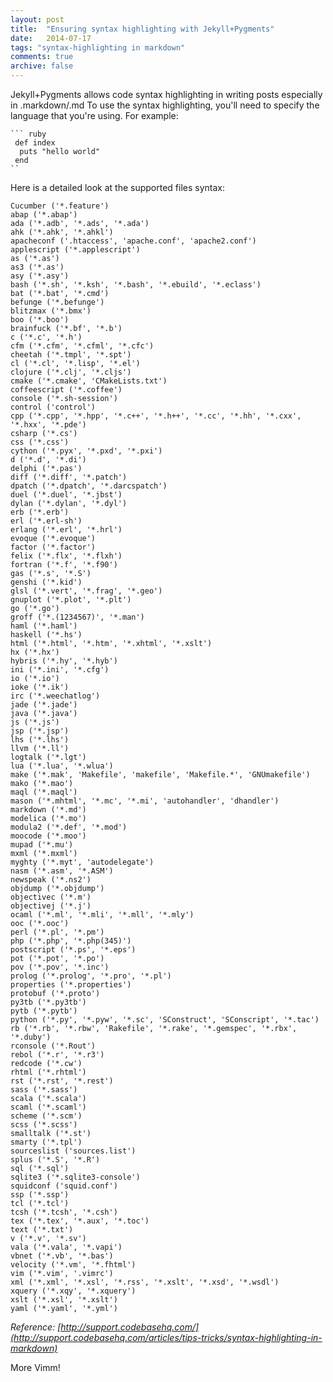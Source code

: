 ```yaml
---
layout: post
title:  "Ensuring syntax highlighting with Jekyll+Pygments"
date:   2014-07-17
tags: "syntax-highlighting in markdown"
comments: true
archive: false
---
```


Jekyll+Pygments allows code syntax highlighting in writing posts especially in .markdown/.md
To use the syntax highlighting, you'll need to specify the language that you're using. For example:

```
``` ruby
 def index
  puts "hello world"
 end
``

```
Here is a detailed look at the supported files syntax:

``` text
Cucumber ('*.feature')
abap ('*.abap')
ada ('*.adb', '*.ads', '*.ada')
ahk ('*.ahk', '*.ahkl')
apacheconf ('.htaccess', 'apache.conf', 'apache2.conf')
applescript ('*.applescript')
as ('*.as')
as3 ('*.as')
asy ('*.asy')
bash ('*.sh', '*.ksh', '*.bash', '*.ebuild', '*.eclass')
bat ('*.bat', '*.cmd')
befunge ('*.befunge')
blitzmax ('*.bmx')
boo ('*.boo')
brainfuck ('*.bf', '*.b')
c ('*.c', '*.h')
cfm ('*.cfm', '*.cfml', '*.cfc')
cheetah ('*.tmpl', '*.spt')
cl ('*.cl', '*.lisp', '*.el')
clojure ('*.clj', '*.cljs')
cmake ('*.cmake', 'CMakeLists.txt')
coffeescript ('*.coffee')
console ('*.sh-session')
control ('control')
cpp ('*.cpp', '*.hpp', '*.c++', '*.h++', '*.cc', '*.hh', '*.cxx', '*.hxx', '*.pde')
csharp ('*.cs')
css ('*.css')
cython ('*.pyx', '*.pxd', '*.pxi')
d ('*.d', '*.di')
delphi ('*.pas')
diff ('*.diff', '*.patch')
dpatch ('*.dpatch', '*.darcspatch')
duel ('*.duel', '*.jbst')
dylan ('*.dylan', '*.dyl')
erb ('*.erb')
erl ('*.erl-sh')
erlang ('*.erl', '*.hrl')
evoque ('*.evoque')
factor ('*.factor')
felix ('*.flx', '*.flxh')
fortran ('*.f', '*.f90')
gas ('*.s', '*.S')
genshi ('*.kid')
glsl ('*.vert', '*.frag', '*.geo')
gnuplot ('*.plot', '*.plt')
go ('*.go')
groff ('*.(1234567)', '*.man')
haml ('*.haml')
haskell ('*.hs')
html ('*.html', '*.htm', '*.xhtml', '*.xslt')
hx ('*.hx')
hybris ('*.hy', '*.hyb')
ini ('*.ini', '*.cfg')
io ('*.io')
ioke ('*.ik')
irc ('*.weechatlog')
jade ('*.jade')
java ('*.java')
js ('*.js')
jsp ('*.jsp')
lhs ('*.lhs')
llvm ('*.ll')
logtalk ('*.lgt')
lua ('*.lua', '*.wlua')
make ('*.mak', 'Makefile', 'makefile', 'Makefile.*', 'GNUmakefile')
mako ('*.mao')
maql ('*.maql')
mason ('*.mhtml', '*.mc', '*.mi', 'autohandler', 'dhandler')
markdown ('*.md')
modelica ('*.mo')
modula2 ('*.def', '*.mod')
moocode ('*.moo')
mupad ('*.mu')
mxml ('*.mxml')
myghty ('*.myt', 'autodelegate')
nasm ('*.asm', '*.ASM')
newspeak ('*.ns2')
objdump ('*.objdump')
objectivec ('*.m')
objectivej ('*.j')
ocaml ('*.ml', '*.mli', '*.mll', '*.mly')
ooc ('*.ooc')
perl ('*.pl', '*.pm')
php ('*.php', '*.php(345)')
postscript ('*.ps', '*.eps')
pot ('*.pot', '*.po')
pov ('*.pov', '*.inc')
prolog ('*.prolog', '*.pro', '*.pl')
properties ('*.properties')
protobuf ('*.proto')
py3tb ('*.py3tb')
pytb ('*.pytb')
python ('*.py', '*.pyw', '*.sc', 'SConstruct', 'SConscript', '*.tac')
rb ('*.rb', '*.rbw', 'Rakefile', '*.rake', '*.gemspec', '*.rbx', '*.duby')
rconsole ('*.Rout')
rebol ('*.r', '*.r3')
redcode ('*.cw')
rhtml ('*.rhtml')
rst ('*.rst', '*.rest')
sass ('*.sass')
scala ('*.scala')
scaml ('*.scaml')
scheme ('*.scm')
scss ('*.scss')
smalltalk ('*.st')
smarty ('*.tpl')
sourceslist ('sources.list')
splus ('*.S', '*.R')
sql ('*.sql')
sqlite3 ('*.sqlite3-console')
squidconf ('squid.conf')
ssp ('*.ssp')
tcl ('*.tcl')
tcsh ('*.tcsh', '*.csh')
tex ('*.tex', '*.aux', '*.toc')
text ('*.txt')
v ('*.v', '*.sv')
vala ('*.vala', '*.vapi')
vbnet ('*.vb', '*.bas')
velocity ('*.vm', '*.fhtml')
vim ('*.vim', '.vimrc')
xml ('*.xml', '*.xsl', '*.rss', '*.xslt', '*.xsd', '*.wsdl')
xquery ('*.xqy', '*.xquery')
xslt ('*.xsl', '*.xslt')
yaml ('*.yaml', '*.yml')
```
_Reference: [http://support.codebasehq.com/](http://support.codebasehq.com/articles/tips-tricks/syntax-highlighting-in-markdown)_



More Vimm!
